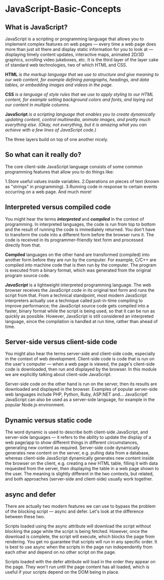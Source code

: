 # JavaScript-Basic-Concepts
## What is JavaScript?
JavaScript is a scripting or programming language that allows you to implement complex features on web pages — every time a web page does more than just sit there and
display static information for you to look at — displaying timely content updates, interactive maps, animated 2D/3D graphics, scrolling video jukeboxes, etc.
It is the third layer of the layer cake of standard web technologies, two of which HTML and CSS.

**HTML** *is the markup language that we use to structure and give meaning to our web content, for example defining paragraphs, headings, and data tables, or embedding images and videos in the page.*

**CSS** *is a language of style rules that we use to apply styling to our HTML content, for example setting background colors and fonts, and laying out our content in 
multiple columns.*

**JavaScript** *is a scripting language that enables you to create dynamically updating content, control multimedia, animate images, and pretty much everything else. (Okay, not everything, but it is amazing what you can achieve with a few lines of JavaScript code.)*

The three layers build on top of one another nicely.

## So what can it really do?
The core client-side JavaScript language consists of some common programming features that allow you to do things like:

1.Store useful values inside variables.
2.Operations on pieces of text (known as "strings" in programming).
3.Running code in response to certain events occurring on a web page. And much more!

## Interpreted versus compiled code
You might hear the terms ***interpreted*** and ***compiled*** in the context of programming. In interpreted languages, the code is run from top to bottom and the result of running the code is immediately returned. You don't have to transform the code into a different form before the browser runs it. The code is received in its programmer-friendly text form and processed directly from that.

**Compiled** languages on the other hand are transformed (compiled) into another form before they are run by the computer. For example, C/C++ are compiled into machine code that is then run by the computer. The program is executed from a binary format, which was generated from the original program source code.

***JavaScript*** is a lightweight interpreted programming language. The web browser receives the JavaScript code in its original text form and runs the script from that. From a technical standpoint, most modern JavaScript interpreters actually use a technique called just-in-time compiling to improve performance; the JavaScript source code gets compiled into a faster, binary format while the script is being used, so that it can be run as quickly as possible. However, JavaScript is still considered an interpreted language, since the compilation is handled at run time, rather than ahead of time.

## Server-side versus client-side code
You might also hear the terms server-side and client-side code, especially in the context of web development. Client-side code is code that is run on the user's computer — when a web page is viewed, the page's client-side code is downloaded, then run and displayed by the browser. In this module we are explicitly talking about client-side JavaScript.

Server-side code on the other hand is run on the server, then its results are downloaded and displayed in the browser. Examples of popular server-side web languages include PHP, Python, Ruby, ASP.NET and... JavaScript! JavaScript can also be used as a server-side language, for example in the popular Node.js environment.

## Dynamic versus static code
The word dynamic is used to describe both client-side JavaScript, and server-side languages — it refers to the ability to update the display of a web page/app to show different things in different circumstances, generating new content as required. Server-side code dynamically generates new content on the server, e.g. pulling data from a database, whereas client-side JavaScript dynamically generates new content inside the browser on the client, e.g. creating a new HTML table, filling it with data requested from the server, then displaying the table in a web page shown to the user. The meaning is slightly different in the two contexts, but related, and both approaches (server-side and client-side) usually work together.


## async and defer
There are actually two modern features we can use to bypass the problem of the blocking script — async and defer. Let's look at the difference between these two.

Scripts loaded using the async attribute will download the script without blocking the page while the script is being fetched. However, once the download is complete, the script will execute, which blocks the page from rendering. You get no guarantee that scripts will run in any specific order. It is best to use async when the scripts in the page run independently from each other and depend on no other script on the page.

Scripts loaded with the defer attribute will load in the order they appear on the page. They won't run until the page content has all loaded, which is useful if your scripts depend on the DOM being in place.
